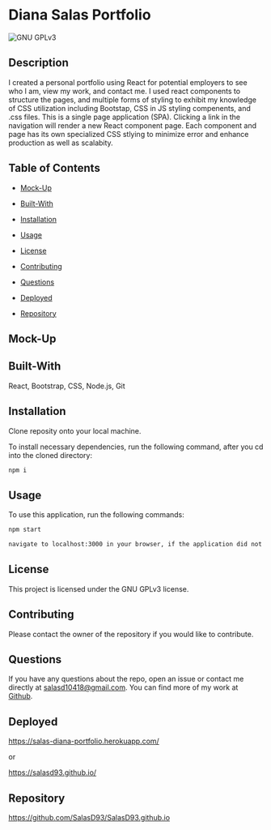 # Diana Salas Portfolio
![GNU GPLv3](https://img.shields.io/badge/license-GNU%20GPLv3-red.svg)

## Description

I created a personal portfolio using React for potential employers to see who I am, view my work, and contact me. I used react components to structure the pages, and multiple forms of styling to exhibit my knowledge of CSS utilization including Bootstap, CSS in JS styling compenents, and .css files. This is a single page application (SPA). Clicking a link in the navigation will render a new React component page. Each component and page has its own specialized CSS stlying to minimize error and enhance production as well as scalabity.


## Table of Contents

* [Mock-Up](#mock-up)

* [Built-With](#built-with)

* [Installation](#installation)

* [Usage](#usage)

* [License](#license)

* [Contributing](#contributing)

* [Questions](#questions)

* [Deployed](#deployed)

* [Repository](#repository)


## Mock-Up




## Built-With

React, Bootstrap, CSS, Node.js, Git


## Installation

Clone reposity onto your local machine.

To install necessary dependencies, run the following command, after you cd into the cloned directory:
```md
npm i
```

## Usage

To use this application, run the following commands:
```md
npm start

navigate to localhost:3000 in your browser, if the application did not launch automatically
```

## License

This project is licensed under the GNU GPLv3 license.


## Contributing

Please contact the owner of the repository if you would like to contribute.


## Questions

If you have any questions about the repo, open an issue or contact me directly at salasd10418@gmail.com. You can find more of my work at [Github](https://github.com/salasd93).


## Deployed

https://salas-diana-portfolio.herokuapp.com/

or

https://salasd93.github.io/


## Repository

https://github.com/SalasD93/SalasD93.github.io